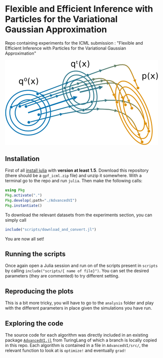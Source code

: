 # Flexible and Efficient Inference with Particles for the Variational Gaussian Approximation

Repo containing experiments for the ICML submission : "Flexible and Efficient Inference with Particles for the Variational Gaussian Approximation"

![](frontpage.png)

## Installation

First of all [install julia](https://julialang.org/downloads/) with **version at least 1.5**.
Download this repository (there should be a `gpf_icml.zip` file) and unzip it somewhere.
With a terminal go to the repo and run `julia`.
Then make the following calls:
```julia
using Pkg
Pkg.activate(".")
Pkg.develop(;path="./AdvancedVI")
Pkg.instantiate()
```

To download the relevant datasets from the experiments section, you can simply call
```julia
include("scripts/download_and_convert.jl")
```

You are now all set!

## Running the scripts

Once again open a Julia session and run on of the scripts present in `scripts` by calling `include("scripts/{ name of file}")`.
You can set the desired parameters (they are commented) to try different setting.

## Reproducing the plots

This is a bit more tricky, you will have to go to the `analysis` folder and play with the different parameters in place given the simulations you have run.
## Exploring the code

The source code for each algorithm was directly included in an existing package [`AdvancedVI.jl`](https://github.com/TuringLang/AdvancedVI.jl) from TuringLang of which a branch is locally copied in this repo.
Each algorithm is contained in a file in `AdvancedVI/src/`, the relevant function to look at is `optimize!` and eventually `grad!`
